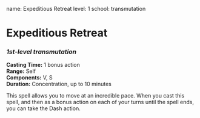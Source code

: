 name: Expeditious Retreat
level: 1
school: transmutation

# Expeditious Retreat 
### _1st-level transmutation_ 

**Casting Time:** 1 bonus action    
**Range:** Self    
**Components:** V, S    
**Duration:** Concentration, up to 10 minutes 

This spell allows you to move at an incredible pace. When you cast this spell, and then as a bonus action on each of your turns until the spell ends, you can take the Dash action. 